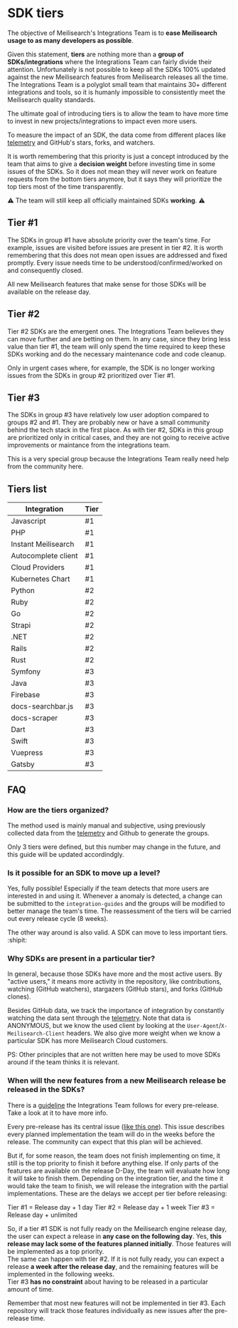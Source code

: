 # SDK tiers

The objective of Meilisearch's Integrations Team is to **ease Meilisearch usage to as many developers as possible**.

Given this statement, **tiers** are nothing more than a __group of SDKs/integrations__ where the Integrations Team can fairly divide their attention. Unfortunately is not possible to keep all the SDKs 100% updated against the new Meilisearch features from Meilisearch releases all the time. The Integrations Team is a polyglot small team that maintains 30+ different integrations and tools, so it is humanly impossible to consistently meet the Meilisearch quality standards.

The ultimate goal of introducing tiers is to allow the team to have more time to invest in new projects/integrations to impact even more users.

To measure the impact of an SDK, the data come from different places like [telemetry](https://docs.meilisearch.com/learn/what_is_meilisearch/telemetry.html) and GitHub's stars, forks, and watchers.

It is worth remembering that this priority is just a concept introduced by the team that aims to give a **decision weight** before investing time in some issues of the SDKs. So it does not mean they will never work on feature requests from the bottom tiers anymore, but it says they will prioritize the top tiers most of the time transparently.

:warning: The team will still keep all officially maintained SDKs **working**. :warning:

## Tier #1

The SDKs in group #1 have absolute priority over the team's time. For example, issues are visited before issues are present in tier #2.
It is worth remembering that this does not mean open issues are addressed and fixed promptly. Every issue needs time to be understood/confirmed/worked on and consequently closed.

All new Meilisearch features that make sense for those SDKs will be available on the release day.

## Tier #2

Tier #2 SDKs are the emergent ones. The Integrations Team believes they can move further and are betting on them.
In any case, since they bring less value than tier #1, the team will only spend the time required to keep these SDKs working and do the necessary maintenance code and code cleanup.

Only in urgent cases where, for example, the SDK is no longer working issues from the SDKs in group #2 prioritized over Tier #1.

## Tier #3

The SDKs in group #3 have relatively low user adoption compared to groups #2 and #1. They are probably new or have a small community behind the tech stack in the first place.
As with tier #2, SDKs in this group are prioritized only in critical cases, and they are not going to receive active improvements or maintance from the integrations team.

This is a very special group because the Integrations Team really need help from the community here.


## Tiers list

Integration | Tier |
-------------|------|
Javascript | #1 |
PHP | #1 |
Instant Meilisearch | #1 |
Autocomplete client | #1 |
Cloud Providers | #1 |
Kubernetes Chart | #1 |
Python | #2 |
Ruby | #2 |
Go | #2 |
Strapi | #2 |
.NET | #2 |
Rails | #2 |
Rust | #2 |
Symfony | #3 |
Java | #3 |
Firebase | #3 |
docs-searchbar.js | #3 |
docs-scraper | #3 |
Dart | #3 |
Swift | #3 |
Vuepress | #3 |
Gatsby | #3 |

## FAQ
### How are the tiers organized?

The method used is mainly manual and subjective, using previously collected data from the [telemetry](https://docs.meilisearch.com/learn/what_is_meilisearch/telemetry.html) and Github to generate the groups.

Only 3 tiers were defined, but this number may change in the future, and this guide will be updated accordindgly.

### Is it possible for an SDK to move up a level?

Yes, fully possible! Especially if the team detects that more users are interested in and using it.
Whenever a anomaly is detected, a change can be submitted to the `integration-guides` and the groups will be modified to better manage the team's time. The reassessment of the tiers will be carried out every release cycle (8 weeks).

The other way around is also valid. A SDK can move to less important tiers. :shipit:

### Why SDKs are present in a particular tier?

In general, because those SDKs have more and the most active users. By "active users," it means more activity in the repository, like contributions, watching (GitHub watchers), stargazers (GitHub stars), and forks (GitHub clones).

Besides GitHub data, we track the importance of integration by constantly watching the data sent through the [telemetry](https://docs.meilisearch.com/learn/what_is_meilisearch/telemetry.html). Note that data is ANONYMOUS, but we know the used client by looking at the `User-Agent`/`X-Meilisearch-Client` headers.
We also give more weight when we know a particular SDK has more Meilisearch Cloud customers.

PS: Other principles that are not written here may be used to move SDKs around if the team thinks it is relevant.

### When will the new features from a new Meilisearch release be released in the SDKs?

There is a [guideline](https://github.com/meilisearch/integration-guides/blob/main/resources/pre-release-week.md) the Integrations Team follows for every pre-release. Take a look at it to have more info.

Every pre-release has its central issue ([like this one](https://github.com/meilisearch/integration-guides/issues/251)). This issue describes every planned implementation the team will do in the weeks before the release. The community can expect that this plan will be achieved.

But if, for some reason, the team does not finish implementing on time, it still is the top priority to finish it before anything else. If only parts of the features are available on the release D-Day, the team will evaluate how long it will take to finish them. Depending on the integration tier, and the time it would take the team to finish, we will release the integration with the partial implementations. These are the delays we accept per tier before releasing:

Tier #1 = Release day + 1 day
Tier #2 = Release day + 1 week
Tier #3 = Release day + unlimited

So, if a tier #1 SDK is not fully ready on the Meilisearch engine release day, the user can expect a release in **any case on the following day**. Yes, __this release may lack some of the features planned initially__. Those features will be implemented as a top priority.<br/>
The same can happen with tier #2. If it is not fully ready, you can expect a release **a week after the release day**, and the remaining features will be implemented in the following weeks.<br/>
Tier #3 **has no constraint** about having to be released in a particular amount of time.


Remember that most new features will not be implemented in tier #3. Each repository will track those features individually as new issues after the pre-release time.
